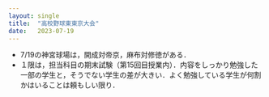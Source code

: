 ```yaml
---
layout: single
title:  "高校野球東東京大会"
date:   2023-07-19
---
```



- 7/19の神宮球場は，開成対帝京，麻布対修徳がある．
- １限は，担当科目の期末試験（第15回目授業内）．内容をしっかり勉強した一部の学生と，そうでない学生の差が大きい．よく勉強している学生が何割かはいることは頼もしい限り．

